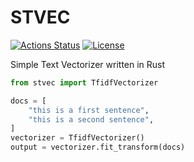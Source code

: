 # STVEC

[![Actions Status](https://github.com/altescy/stvec/workflows/CI/badge.svg)](https://github.com/altescy/stvec/actions/workflows/ci.yml)
[![License](https://img.shields.io/github/license/altescy/stvec)](https://github.com/altescy/stvec/blob/master/LICENSE)

Simple Text Vectorizer written in Rust

```python
from stvec import TfidfVectorizer

docs = [
    "this is a first sentence",
    "this is a second sentence",
]
vectorizer = TfidfVectorizer()
output = vectorizer.fit_transform(docs)
```
